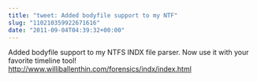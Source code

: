 ```yaml
---
title: "tweet: Added bodyfile support to my NTF"
slug: "110210359922671616"
date: "2011-09-04T04:39:32+00:00"
---
```

Added bodyfile support to my NTFS INDX file parser. Now use it with your favorite timeline tool! http://www.williballenthin.com/forensics/indx/index.html